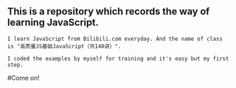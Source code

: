 This is a repository which records the way of learning JavaScript.
---
    I learn JavaScript from Bilibili.com everyday. And the name of class is "高质量JS基础JavaScript（共140讲）".
    
    I coded the examples by myself for training and it's easy but my first step.
    
    
#Come on!
    
